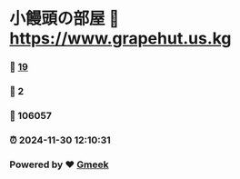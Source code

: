 # 小饅頭の部屋 :link: https://www.grapehut.us.kg 
### :page_facing_up: [19](https://www.grapehut.us.kg/tag.html) 
### :speech_balloon: 2 
### :hibiscus: 106057 
### :alarm_clock: 2024-11-30 12:10:31 
### Powered by :heart: [Gmeek](https://github.com/Meekdai/Gmeek)
